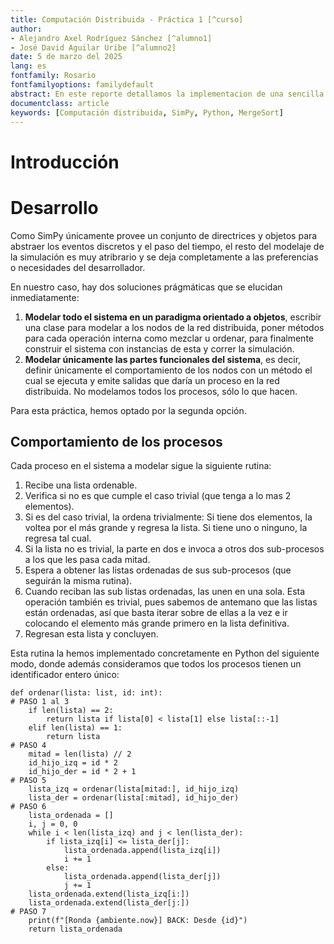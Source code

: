 ```yaml
---
title: Computación Distribuida - Práctica 1 [^curso]
author: 
- Alejandro Axel Rodríguez Sánchez [^alumno1]
- José David Aguilar Uribe [^alumno2]
date: 5 de marzo del 2025
lang: es
fontfamily: Rosario
fontfamilyoptions: familydefault
abstract: En este reporte detallamos la implementacion de una sencilla simulación de un sistema distribuido síncrono con el propósito de resolver el algoritmo de ordenamiento *MergeSort*, usando Python3K y la biblioteca SimPy.
documentclass: article
keywords: [Computación distribuida, SimPy, Python, MergeSort]
---
```


# Introducción

# Desarrollo 

Como SimPy únicamente provee un conjunto de directrices y objetos para abstraer los eventos discretos y el paso del tiempo, el resto del modelaje de la simulación es muy atribrario y se deja completamente a las preferencias o necesidades del desarrollador.

En nuestro caso, hay dos soluciones prágmáticas que se elucidan inmediatamente:

1. **Modelar todo el sistema en un paradigma orientado a objetos**, escribir una clase para modelar a los nodos de la red distribuida, poner métodos para cada operación interna como mezclar u ordenar, para finalmente construir el sistema con instancias de esta y correr la simulación.
2. **Modelar únicamente las partes funcionales del sistema**, es decir, definir únicamente el comportamiento de los nodos con un método el cual se ejecuta y emite salidas que daría un proceso en la red distribuida. No modelamos todos los procesos, sólo lo que hacen. 

Para esta práctica, hemos optado por la segunda opción.

## Comportamiento de los procesos

Cada proceso en el sistema a modelar sigue la siguiente rutina:

1. Recibe una lista ordenable.
2. Verifica si no es que cumple el caso trivial (que tenga a lo mas 2 elementos).
3. Si es del caso trivial, la ordena trivialmente: Si tiene dos elementos, la voltea por el más grande y regresa la lista. Si tiene uno o ninguno, la regresa tal cual.
4. Si la lista no es trivial, la parte en dos e invoca a otros dos sub-procesos a los que les pasa cada mitad.
5. Espera a obtener las listas ordenadas de sus sub-procesos (que seguirán la misma rutina).
6. Cuando reciban las sub listas ordenadas, las unen en una sola. Esta operación también es trivial, pues sabemos de antemano que las listas están ordenadas, así que basta iterar sobre de ellas a la vez e ir colocando el elemento más grande primero en la lista definitiva.
7. Regresan esta lista y concluyen.

Esta rutina la hemos implementado concretamente en Python del siguiente modo, donde además consideramos que todos los procesos tienen un identificador entero único:

```{.python .numberLines #pddf .lineAnchors}
def ordenar(lista: list, id: int):
# PASO 1 al 3
    if len(lista) == 2:
        return lista if lista[0] < lista[1] else lista[::-1]
    elif len(lista) == 1:
        return lista
# PASO 4 
    mitad = len(lista) // 2
    id_hijo_izq = id * 2
    id_hijo_der = id * 2 + 1
# PASO 5 
    lista_izq = ordenar(lista[mitad:], id_hijo_izq) 
    lista_der = ordenar(lista[:mitad], id_hijo_der)
# PASO 6
    lista_ordenada = []
    i, j = 0, 0
    while i < len(lista_izq) and j < len(lista_der):
        if lista_izq[i] <= lista_der[j]:
            lista_ordenada.append(lista_izq[i])
            i += 1
        else:
            lista_ordenada.append(lista_der[j])
            j += 1
    lista_ordenada.extend(lista_izq[i:])
    lista_ordenada.extend(lista_der[j:])
# PASO 7
    print(f"[Ronda {ambiente.now}] BACK: Desde {id}")
    return lista_ordenada
```

[^curso]: 2025-2, Grupo 7106. Profesor: Mauricio Riva Palacio Orozco. Ayudante: Adrián Felipe Fernández Romero. Ayudante de laboratorio: Daniel Michel Tavera.
[^alumno1]: [ahexo@ciencias.unam.mx](mailto:ahexo@ciencias.unam.mx) 
[^alumno2]: [jdu@ciencias.unam.mx](mailto:jdu@ciencias.unam.mx) 
